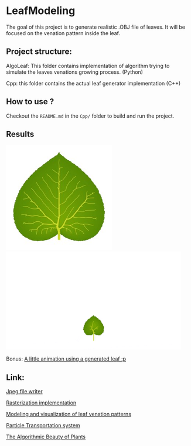 # LeafModeling

The goal of this project is to generate realistic .OBJ file of leaves. It will be focused on the venation pattern inside the leaf.


## Project structure:

AlgoLeaf: This folder contains implementation of algorithm trying to simulate the leaves venations growing process. (Python)

Cpp: this folder contains the actual leaf generator implementation (C++)

## How to use ?

Checkout the `README.md` in the `Cpp/` folder to build and run the project.

## Results


![Result example](https://github.com/DaniGodin/LeafModeling/blob/master/AlgoLeaf/Documentation/Pictures/leaf.jpg)
![growth example](https://github.com/DaniGodin/LeafModeling/blob/master/AlgoLeaf/Documentation/Pictures/growth.gif)

Bonus: [A little animation using a generated leaf :p](https://www.youtube.com/watch?v=ax2LZAuOsGQ) 


## Link:

[Jpeg file writer](https://code.google.com/archive/p/jpeg-compressor/)
  
[Rasterization implementation](https://www.joshbeam.com/articles/triangle_rasterization/)

[Modeling and visualization of leaf venation patterns](https://www.researchgate.net/publication/220183848_Modeling_and_visualization_of_leaf_venation_patterns?fbclid=IwAR0h8QjXWor05vZ9xfWTGawXOpVj18pqSFzRPy7c6EPT2HQfuxOdq9vdtBk)

[Particle Transportation system](https://www.researchgate.net/publication/228943823_Modeling_Plant_Leaves_in_Marble-Patterned_Colours_with_Particle_Transportation_System)

[The Algorithmic Beauty of Plants](https://www.google.com/url?sa=t&rct=j&q=&esrc=s&source=web&cd=1&cad=rja&uact=8&ved=2ahUKEwjg5tfD-OPgAhWB2OAKHZwvBwsQFjAAegQIDBAC&url=http%3A%2F%2Falgorithmicbotany.org%2Fpapers%2Fabop%2Fabop.pdf&usg=AOvVaw2r9WRagwONeb1NTGPS7xVT)


